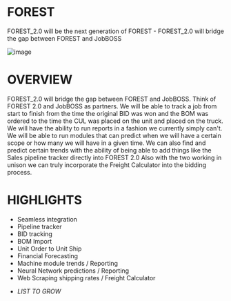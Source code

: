 # FOREST
FOREST_2.0 will be the next generation of FOREST - FOREST_2.0 will bridge the gap between FOREST and JobBOSS

![image](https://user-images.githubusercontent.com/106495422/205424263-88ebd56b-8431-418a-8d56-3125c68349c2.png)    

# OVERVIEW    
FOREST_2.0 will bridge the gap between FOREST and JobBOSS. Think of FOREST 2.0 and JobBOSS as partners. We will be able to track a job from start to finish from the time the original BID was won and the BOM was ordered to the time the CUL was placed on the unit and placed on the truck. We will have the ability to run reports in a fashion we currently simply can't. We will be able to run modules that can predict when we will have a certain scope or how many we will have in a given time. We can also find and predict certain trends with the ability of being able to add things like the Sales pipeline tracker directly into FOREST 2.0 Also with the two working in unison we can truly incorporate the Freight Calculator into the bidding process.

# HIGHLIGHTS
-	Seamless integration
-	Pipeline tracker
-	BID tracking 
-	BOM Import 
-	Unit Order to Unit Ship
-	Financial Forecasting
-	Machine module trends / Reporting
-	Neural Network predictions / Reporting
-	Web Scraping shipping rates / Freight Calculator 
* *LIST TO GROW*


